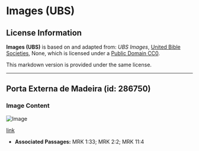 # Images (UBS)

## License Information

**Images (UBS)** is based on and adapted from: _UBS Images_, [United Bible Societies](https://unitedbiblesocieties.org/), None, which is licensed under a [Public Domain CC0](https://creativecommons.org/public-domain/cc0/).

This markdown version is provided under the same license.



--------------------------------

## Porta Externa de Madeira (id: 286750)

### Image Content

![Image](https://cdn.aquifer.bible/aquifer-content/resources/Media/PTZ-0058_wooden_outside_door.jpg)

[link](https://cdn.aquifer.bible/aquifer-content/resources/Media/PTZ-0058_wooden_outside_door.jpg)

* **Associated Passages:** MRK 1:33; MRK 2:2; MRK 11:4

